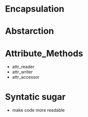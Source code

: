 # Encapsulation 

# Abstarction 

# Attribute_Methods 
 - attr_reader 
 - attr_writer 
 - attr_accessor

 # Syntatic sugar 
 - make code more readable 